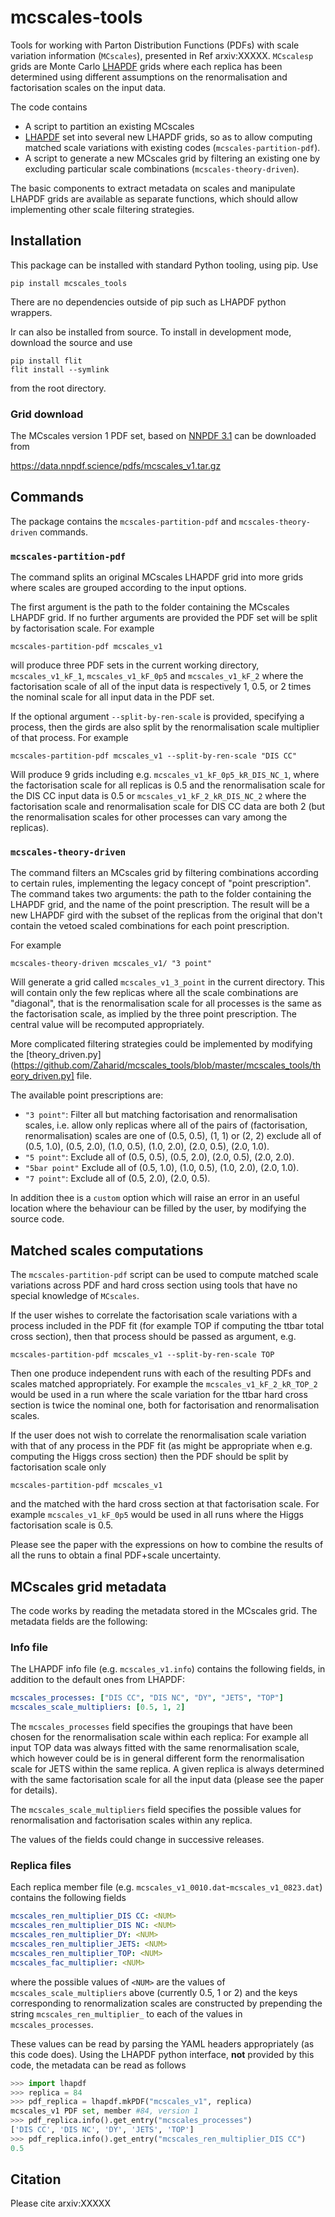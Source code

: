 # mcscales-tools

Tools for working with Parton Distribution Functions (PDFs) with scale variation
information (`MCscales`), presented in Ref arxiv:XXXXX.
`MCscalesp` grids are Monte Carlo [LHAPDF](https://lhapdf.hepforge.org/) grids
where each replica has been determined using different assumptions on the
renormalisation and factorisation scales on the input data.

The code contains

  - A script to partition an existing MCscales
  - [LHAPDF](https://lhapdf.hepforge.org/) set into
    several new LHAPDF grids, so as to allow computing matched scale variations
    with existing codes (`mcscales-partition-pdf`).
  - A script to generate a new MCscales grid by filtering an existing one by
    excluding particular scale combinations (`mcscales-theory-driven`).

The basic components to extract metadata on scales and manipulate LHAPDF grids
are available as separate functions, which should allow implementing other
scale filtering strategies.

## Installation

This package can be installed with standard Python tooling, using pip. Use

```
pip install mcscales_tools
```

There are no dependencies outside of pip such as LHAPDF python wrappers.

Ir can also be installed from source. To install in development mode, download
the source and use
```
pip install flit
flit install --symlink
```
from the root directory.

### Grid download

The MCscales version 1 PDF set, based on [NNPDF
3.1](https://arxiv.org/abs/1706.00428) can be downloaded from

<https://data.nnpdf.science/pdfs/mcscales_v1.tar.gz>



## Commands


The package contains the `mcscales-partition-pdf` and `mcscales-theory-driven`
commands.

### `mcscales-partition-pdf`

The command splits an original MCscales LHAPDF grid into more grids where scales
are grouped according to the input options.

The first argument is the path to the folder containing the MCscales LHAPDF
grid. If no further arguments are provided the PDF set will be split by
factorisation scale. For example
```
mcscales-partition-pdf mcscales_v1
```
will produce three PDF sets in the current working directory,
`mcscales_v1_kF_1`, `mcscales_v1_kF_0p5` and `mcscales_v1_kF_2` where
the factorisation scale of all of the input data is respectively 1, 0.5, or 2 times the
nominal scale for all input data in the PDF set.

If the optional argument `--split-by-ren-scale` is provided, specifying a
process, then the girds are also split by the renormalisation scale multiplier
of that process. For example
```
mcscales-partition-pdf mcscales_v1 --split-by-ren-scale "DIS CC"
```

Will produce 9 grids including e.g. `mcscales_v1_kF_0p5_kR_DIS_NC_1`, where the
factorisation scale for all replicas is 0.5 and the renormalisation scale for
the DIS CC input data is 0.5 or `mcscales_v1_kF_2_kR_DIS_NC_2` where the
factorisation scale and renormalisation scale for DIS CC data are both 2 (but
the renormalisation scales for other processes can vary among the replicas).



### `mcscales-theory-driven`

The command filters an MCscales grid by filtering combinations according to
certain rules, implementing the legacy concept of "point prescription". The
command takes two arguments: the path to the folder containing the LHAPDF grid,
and the name of the point prescription. The result will be a new LHAPDF gird
with the subset of the replicas from the original that don't contain the vetoed
scaled combinations for each point prescription.

For example

```
mcscales-theory-driven mcscales_v1/ "3 point"
```

Will generate a grid called `mcscales_v1_3_point` in the current directory. This
will contain only the few replicas where all the scale combinations are
"diagonal", that is the renormalisation scale for all processes is the same as
the factorisation scale, as implied by the three point prescription.
The central value will be recomputed appropriately.

More complicated filtering strategies could be implemented by modifying the
[theory_driven.py](https://github.com/Zaharid/mcscales_tools/blob/master/mcscales_tools/theory_driven.py]
file.

The available point prescriptions are:

  - `"3 point"`: Filter all but matching factorisation and renormalisation scales,
    i.e. allow only replicas where all of the pairs of (factorisation,
    renormalisation) scales are one of (0.5, 0.5), (1, 1) or (2, 2) exclude all
    of (0.5, 1.0), (0.5, 2.0), (1.0, 0.5), (1.0, 2.0), (2.0, 0.5), (2.0, 1.0).
  - `"5 point"`: Exclude all of (0.5, 0.5), (0.5, 2.0), (2.0, 0.5), (2.0, 2.0).
  - `"5bar point"` Exclude all of (0.5, 1.0), (1.0, 0.5), (1.0, 2.0), (2.0,
      1.0).
  - `"7 point"`: Exclude all of (0.5, 2.0), (2.0, 0.5).

In addition thee is a `custom` option which will raise an error in an useful
location where the behaviour can be filled by the user, by modifying the source
code.

## Matched scales computations

The `mcscales-partition-pdf` script can be used to compute matched scale
variations across PDF and hard cross section using tools that have no special
knowledge of `MCscales`.

If the user wishes to correlate the factorisation scale variations with a
process included in the PDF fit (for example TOP if computing the ttbar total
cross section), then that process should be passed as argument, e.g.
```
mcscales-partition-pdf mcscales_v1 --split-by-ren-scale TOP
```
Then one produce independent runs with each of the resulting PDFs and scales
matched appropriately. For example the `mcscales_v1_kF_2_kR_TOP_2` would be used
in a run where the scale variation for the ttbar hard cross section is twice the
nominal one, both for factorisation and renormalisation scales.

If the user does not wish to correlate the renormalisation scale variation with
that of any process in the PDF fit (as might be appropriate when e.g. computing
the Higgs cross section) then the PDF should be split by factorisation scale
only
```
mcscales-partition-pdf mcscales_v1
```
and the matched with the hard cross section at that factorisation scale. For
example `mcscales_v1_kF_0p5` would be used in all runs where the Higgs
factorisation scale is 0.5.

Please see the paper with the expressions on how to combine the results of all
the runs to obtain a final PDF+scale uncertainty.


## MCscales grid metadata

The code works by reading the metadata stored in the MCscales grid. The metadata
fields are the following:

### Info file

The LHAPDF info file (e.g. `mcscales_v1.info`) contains the following fields, in
addition to the default ones from LHAPDF:

```yaml
mcscales_processes: ["DIS CC", "DIS NC", "DY", "JETS", "TOP"]
mcscales_scale_multipliers: [0.5, 1, 2]
```

The `mcscales_processes` field specifies the groupings that have been chosen for
the renormalisation scale within each replica: For example all input TOP data was
always fitted with the same renormalisation scale, which however could be is in
general different form the renormalisation scale for JETS within the same
replica. A given replica is always determined with the same factorisation scale
for all the input data (please see the paper for details).

The `mcscales_scale_multipliers` field specifies the possible values for
renormalisation and factorisation scales within any replica.

The values of the fields could change in successive releases.


### Replica files

Each replica member file (e.g. `mcscales_v1_0010.dat`-`mcscales_v1_0823.dat`)
contains the following fields

```yaml
mcscales_ren_multiplier_DIS CC: <NUM>
mcscales_ren_multiplier_DIS NC: <NUM>
mcscales_ren_multiplier_DY: <NUM>
mcscales_ren_multiplier_JETS: <NUM>
mcscales_ren_multiplier_TOP: <NUM>
mcscales_fac_multiplier: <NUM>
```

where the possible values of `<NUM>` are the values of
`mcscales_scale_multipliers` above (currently 0.5, 1 or 2) and the keys
corresponding to renormalization scales are constructed by prepending the string
`mcscales_ren_multiplier_` to each of the values in `mcscales_processes`.

These values can be read by parsing the YAML headers appropriately (as this code
does). Using the LHAPDF python interface, **not** provided by this code, the
metadata can be read as follows
```python
>>> import lhapdf
>>> replica = 84
>>> pdf_replica = lhapdf.mkPDF("mcscales_v1", replica)
mcscales_v1 PDF set, member #84, version 1
>>> pdf_replica.info().get_entry("mcscales_processes")
['DIS CC', 'DIS NC', 'DY', 'JETS', 'TOP']
>>> pdf_replica.info().get_entry("mcscales_ren_multiplier_DIS CC")
0.5
```

## Citation

Please cite arxiv:XXXXX
